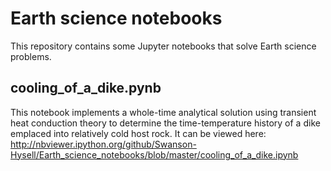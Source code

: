 # Earth science notebooks
This repository contains some Jupyter notebooks that solve Earth science problems.

## cooling_of_a_dike.pynb

This notebook implements a whole-time analytical solution using transient heat conduction theory to determine the time-temperature history of a dike emplaced into relatively cold host rock. It can be viewed here: http://nbviewer.ipython.org/github/Swanson-Hysell/Earth_science_notebooks/blob/master/cooling_of_a_dike.ipynb
